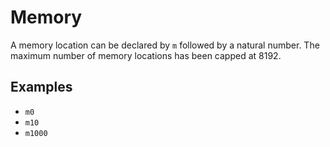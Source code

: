# Memory

A memory location can be declared by `m` followed by a natural number. The maximum number of memory locations has been capped at 8192.


## Examples

* `m0`
* `m10`
* `m1000`